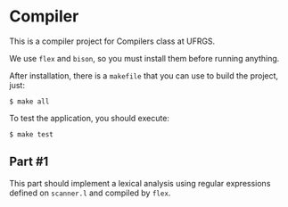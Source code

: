# Compiler
This is a compiler project for Compilers class at UFRGS.

We use `flex` and `bison`, so you must install them before running anything.

After installation, there is a `makefile` that you can use to build the project, just:

```
$ make all
```

To test the application, you should execute:
```
$ make test
```

## Part \#1
This part should implement a lexical analysis using regular expressions defined on `scanner.l` and compiled by `flex`.

